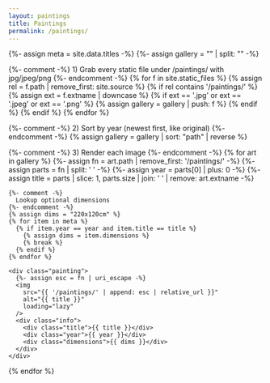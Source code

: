 ```yaml
---
layout: paintings
title: Paintings
permalink: /paintings/
---
```


<div class="gallery">

  {%- assign meta = site.data.titles -%}
  {%- assign gallery = "" | split: "" -%}

  {%- comment -%}
    1) Grab every static file under /paintings/ with jpg/jpeg/png
  {%- endcomment -%}
  {% for f in site.static_files %}
    {% assign rel = f.path | remove_first: site.source %}
    {% if rel contains '/paintings/' %}
      {% assign ext = f.extname | downcase %}
      {% if ext == '.jpg' or ext == '.jpeg' or ext == '.png' %}
        {% assign gallery = gallery | push: f %}
      {% endif %}
    {% endif %}
  {% endfor %}

  {%- comment -%}
    2) Sort by year (newest first, like original)
  {%- endcomment -%}
  {% assign gallery = gallery | sort: "path" | reverse %}

  {%- comment -%}
    3) Render each image
  {%- endcomment -%}
  {% for art in gallery %}
    {%- assign fn = art.path | remove_first: '/paintings/' -%}
    {%- assign parts = fn | split: ' ' -%}
    {%- assign year = parts[0] | plus: 0 -%}
    {%- assign title = parts | slice: 1, parts.size | join: ' ' | remove: art.extname -%}

    {%- comment -%}
      Lookup optional dimensions
    {%- endcomment -%}
    {% assign dims = "220x120cm" %}
    {% for item in meta %}
      {% if item.year == year and item.title == title %}
        {% assign dims = item.dimensions %}
        {% break %}
      {% endif %}
    {% endfor %}

    <div class="painting">
      {%- assign esc = fn | uri_escape -%}
      <img
        src="{{ '/paintings/' | append: esc | relative_url }}"
        alt="{{ title }}"
        loading="lazy"
      />
      <div class="info">
        <div class="title">{{ title }}</div>
        <div class="year">{{ year }}</div>
        <div class="dimensions">{{ dims }}</div>
      </div>
    </div>
  {% endfor %}

</div>
